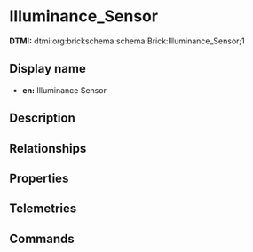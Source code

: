 # Illuminance_Sensor
**DTMI:** dtmi:org:brickschema:schema:Brick:Illuminance_Sensor;1
## Display name
- **en:** Illuminance Sensor
## Description
## Relationships
## Properties
## Telemetries
## Commands
